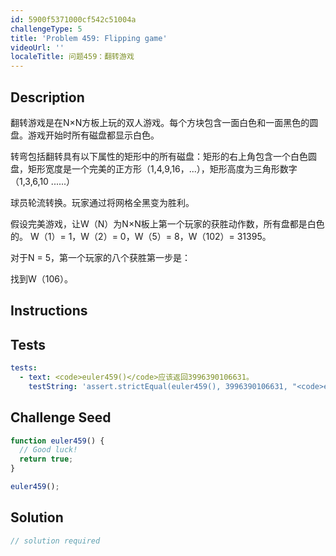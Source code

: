 ```yaml
---
id: 5900f5371000cf542c51004a
challengeType: 5
title: 'Problem 459: Flipping game'
videoUrl: ''
localeTitle: 问题459：翻转游戏
---
```


## Description
<section id="description">翻转游戏是在N×N方板上玩的双人游戏。每个方块包含一面白色和一面黑色的圆盘。游戏开始时所有磁盘都显示白色。 <p>转弯包括翻转具有以下属性的矩形中的所有磁盘：矩形的右上角包含一个白色圆盘，矩形宽度是一个完美的正方形（1,4,9,16，...），矩形高度为三角形数字（1,3,6,10 ......） </p><p>球员轮流转换。玩家通过将网格全黑变为胜利。 </p><p>假设完美游戏，让W（N）为N×N板上第一个玩家的获胜动作数，所有盘都是白色的。 W（1）= 1，W（2）= 0，W（5）= 8，W（102）= 31395。 </p><p>对于N = 5，第一个玩家的八个获胜第一步是： </p><p>找到W（106）。 </p></section>

## Instructions
<section id="instructions">
</section>

## Tests
<section id='tests'>

```yml
tests:
  - text: <code>euler459()</code>应该返回3996390106631。
    testString: 'assert.strictEqual(euler459(), 3996390106631, "<code>euler459()</code> should return 3996390106631.");'

```

</section>

## Challenge Seed
<section id='challengeSeed'>

<div id='js-seed'>

```js
function euler459() {
  // Good luck!
  return true;
}

euler459();

```

</div>



</section>

## Solution
<section id='solution'>

```js
// solution required
```
</section>
